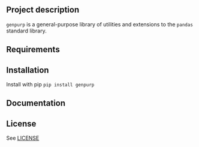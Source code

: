 ## Project description 

`genpurp` is a general-purpose library of utilities and extensions to the `pandas` standard library.

## Requirements


## Installation

Install with pip `pip install genpurp`

## Documentation


## License

See [LICENSE](https://github.com/hugodscarvalho/genpurp/blob/main/LICENSE)